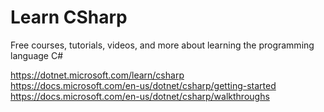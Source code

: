 # Learn CSharp

Free courses, tutorials, videos, and more about learning the programming language C#

<https://dotnet.microsoft.com/learn/csharp>\
<https://docs.microsoft.com/en-us/dotnet/csharp/getting-started>\
<https://docs.microsoft.com/en-us/dotnet/csharp/walkthroughs>
